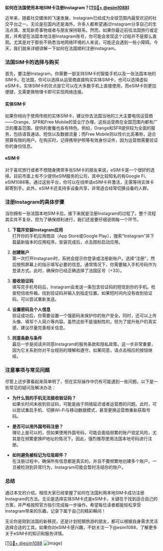 **如何在法国使用本地SIM卡注册Instagram？[[TG💪+ @esim1088](https://t.me/s/esim1088)]**

近年来，随着社交媒体的飞速发展，Instagram已经成为全球范围内最受欢迎的社交平台之一。无论是在国内还是海外，许多人都希望通过Instagram分享自己的生活点滴、发现新奇事物或者与朋友保持联系。然而，如果你最近前往法国旅行或定居，并希望在法国本地注册Instagram账号，你可能会发现这个过程并不是那么直观。尤其是对于那些不熟悉当地网络环境的人来说，可能还会遇到一些小障碍。今天，我们就来详细讲解一下如何在法国顺利注册Instagram。

### 法国SIM卡的选择与购买

首先，要注册Instagram，你需要一部支持SIM卡的智能手机以及一张法国本地的SIM卡。在法国，你可以选择从运营商直接购买实体SIM卡，也可以选择虚拟eSIM卡。实体SIM卡的优点是它可以在大多数手机上直接使用，而eSIM卡则更加便捷，无需更换物理卡即可实现网络连接。

#### 实体SIM卡

如果你倾向于使用传统的实体SIM卡，建议你去法国当地的三大主要电信运营商——Orange、SFR和Free Mobile的营业厅办理。这些运营商在全国范围内都有广泛的覆盖范围，提供的套餐也各有特色。例如，Orange和SFR提供较为全面的服务，包括语音通话、短信以及数据流量；而Free Mobile则以性价比高著称，适合预算有限的用户。在购买时，记得携带护照等有效身份证件，因为运营商需要验证你的身份信息。

#### eSIM卡

对于喜欢旅行或者不想随身携带多张SIM卡的朋友来说，eSIM卡是一个很好的选择。目前市面上有不少提供eSIM服务的公司，其中比较知名的有Google Fi、eSIM1088等。通过这些平台，你可以在线申请eSIM卡并激活，无需等待实体卡邮寄到手。此外，eSIM卡还支持多设备共享，非常适合经常切换设备的人群。

### 注册Instagram的具体步骤

当你拥有一张法国本地SIM卡后，接下来就是注册Instagram的过程了。整个流程其实并不复杂，但为了确保顺利进行，我们还是要仔细说明每一个环节。

1. **下载并安装Instagram应用**  
   打开你的手机应用商店（App Store或Google Play），搜索“Instagram”并下载最新版本的应用程序。安装完成后，点击图标启动应用。

2. **创建账户**  
   第一次打开Instagram时，系统会提示你登录或注册新账户。选择“注册”，然后按照屏幕上的指示填写必要的信息。通常情况下，你需要输入手机号码作为登录方式。此时，确保你已经正确选择了法国区号（+33）。

3. **接收验证码**  
   填写完手机号码后，Instagram会发送一条包含验证码的短信到你的手机。检查短信收件箱，找到验证码并输入到指定位置。如果短时间内没有收到验证码，可以尝试重新发送。

4. **设置密码及个人信息**  
   验证成功后，你需要设置一个强密码来保护你的账户安全。同时，还可以上传头像、填写个人简介等内容。虽然这些不是强制性的，但为了提升账户的真实感，建议尽量完善相关信息。

5. **同意条款与条件**  
   最后一步是阅读并同意Instagram的服务条款和隐私政策。这一步非常重要，因为它关系到你对平台规则的理解和遵守。如果同意，请点击相应的按钮继续。

### 注意事项与常见问题

尽管上述步骤看起来简单明了，但在实际操作中仍有可能遇到一些问题。以下是一些常见的疑问及解决办法：

- **为什么我的手机无法接收验证码？**  
  如果长时间未收到验证码，可能是由于网络延迟或者运营商的问题。此时，可以尝试重启手机、切换Wi-Fi与移动数据模式，甚至更换运营商重新获取号码。

- **是否可以用外国号码注册？**  
  理论上是可以的，但如果使用外国号码，可能会面临频繁的账户锁定风险，尤其是在频繁更换IP地址的情况下。因此，强烈推荐使用法国本地号码进行注册。

- **如何避免被标记为垃圾邮件？**  
  在注册过程中，确保所有信息都是真实的，并且不要频繁地创建多个账户。一旦被检测到异常行为，Instagram可能会暂时冻结你的账户。

### 总结

通过本文的介绍，相信大家已经掌握了如何在法国利用本地SIM卡成功注册Instagram的方法。无论是选择实体SIM卡还是eSIM卡，关键在于找到适合自己的方案，并严格按照官方指引完成每一步操作。希望每位读者都能轻松享受Instagram带来的乐趣，记录下属于自己的精彩瞬间！  

无论你是刚到法国的新移民，还是计划短期旅游的朋友，都可以根据自身需求灵活选择合适的工具。如果你对eSIM卡感兴趣，不妨关注一下@esim1088，了解更多关于eSIM卡的知识和服务详情。  

[[TG💪+ @esim1088](https://t.me/s/esim1088) ![Image](https://i.postimg.cc/4NQfJmqS/Snipaste-2025-05-13-00-14-12.png)]